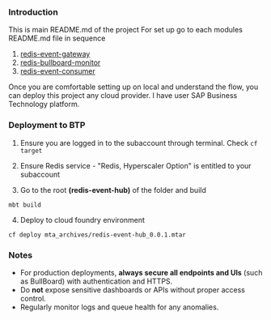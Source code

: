 ### Introduction

This is main README.md of the project
For set up go to each modules README.md file in sequence
1. [redis-event-gateway](/modules/redis-event-gateway/README.md)
2. [redis-bullboard-monitor](/modules/redis-bullboard-monitor/README.md)
3. [redis-event-consumer](/modules/redis-event-consumer/README.md)

Once you are comfortable setting up on local and understand the flow, you can deploy this project 
any cloud provider. I have user SAP Business Technology platform.

### Deployment to BTP

1. Ensure you are logged in to the subaccount through terminal. Check `cf target`

2. Ensure Redis service - "Redis, Hyperscaler Option" is entitled to your subaccount

3. Go to the root **(redis-event-hub)** of the folder and build 
```
mbt build
```

4. Deploy to cloud foundry environment
```
cf deploy mta_archives/redis-event-hub_0.0.1.mtar
```

### Notes

- For production deployments, **always secure all endpoints and UIs** (such as BullBoard) with authentication and HTTPS.
- Do **not** expose sensitive dashboards or APIs without proper access control.
- Regularly monitor logs and queue health for any anomalies.

